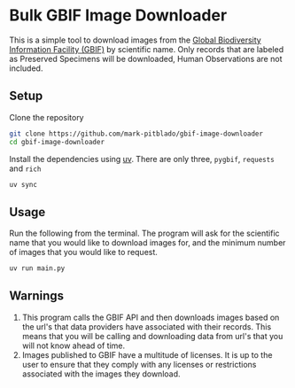 # Bulk GBIF Image Downloader

This is a simple tool to download images from the [Global Biodiversity Information Facility (GBIF)](https://gbif.org) by scientific name. Only records that are labeled as Preserved Specimens will be downloaded, Human Observations are not included.

## Setup

Clone the repository

```bash
git clone https://github.com/mark-pitblado/gbif-image-downloader
cd gbif-image-downloader
```

Install the dependencies using [uv](https://docs.astral.sh/uv/). There are only three, `pygbif`, `requests` and `rich`

```bash
uv sync
``` 

## Usage

Run the following from the terminal. The program will ask for the scientific name that you would like to download images for, and the minimum number of images that you would like to request.

```bash
uv run main.py
```

## Warnings

1. This program calls the GBIF API and then downloads images based on the url's that data providers have associated with their records. This means that you will be calling and downloading data from url's that you will not know ahead of time. 
2. Images published to GBIF have a multitude of licenses. It is up to the user to ensure that they comply with any licenses or restrictions associated with the images they download.
